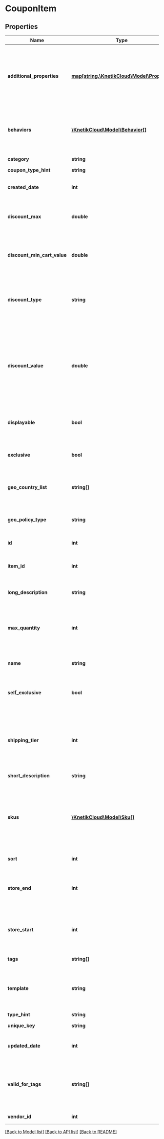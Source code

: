 # CouponItem

## Properties
Name | Type | Description | Notes
------------ | ------------- | ------------- | -------------
**additional_properties** | [**map[string,\KnetikCloud\Model\Property]**](Property.md) | A map of additional properties, keyed on the property name.  Must match the names and types defined in the template for this item type, or be an extra not from the template | [optional] 
**behaviors** | [**\KnetikCloud\Model\Behavior[]**](Behavior.md) | The behaviors linked to the item, describing various options and interactions. May not be included in item lists | [optional] 
**category** | **string** | A category for filtering items | [optional] 
**coupon_type_hint** | **string** | The type of coupon | 
**created_date** | **int** | The date the item was created, unix timestamp in seconds | [optional] 
**discount_max** | **double** | The amount this coupon is maxed out at.  Applies if coupon_type_hint is coupon_cart | [optional] 
**discount_min_cart_value** | **double** | The minimium amount needed in the cart for the coupon to apply.  Applies if coupon_type_hint is coupon_cart | [optional] 
**discount_type** | **string** | The type of discount in terms of how it deducts price. Value based discount not available for coupon_cart type coupons | 
**discount_value** | **double** | The amount the coupon will discount the item. If discount_type is &#39;value&#39; this will be a flat amount of currency. If discount type is &#39;percentage&#39; this will be a fraction (0.2 for 20% off) multiplied by the price of the matching item or items. | 
**displayable** | **bool** | Whether or not the item is currently displayable.  Default &#x3D; true | [optional] 
**exclusive** | **bool** | Whether this coupon is exclusive or not (true means cannot be in same cart as another).  Default &#x3D; false | [optional] 
**geo_country_list** | **string[]** | A list of country ID to include in the blacklist/whitelist geo policy | [optional] 
**geo_policy_type** | **string** | Whether to use the geo_country_list as a black list or white list for item geographical availability | [optional] 
**id** | **int** | The id of the item | [optional] 
**item_id** | **int** | The id of the item the coupon is applied to.  Applies if coupon_type_hint is coupon_single_item or coupon_voucher | [optional] 
**long_description** | **string** | A long description of the item | [optional] 
**max_quantity** | **int** | The maximum quantity of items the coupon can apply to, null if no limit and minimum 1 otherwise.  Applies if coupon_type_hint is coupon_single_item or coupon_voucher | [optional] 
**name** | **string** | The name of the item | 
**self_exclusive** | **bool** | Whether this coupon is exclusive to itself or not (true means cannot add two of this same coupon to the same cart).  Default &#x3D; false | [optional] 
**shipping_tier** | **int** | Provides the abstract shipping needs if this item is physical and can be shipped.  A value of zero means no shipping needed.  Default &#x3D; 0 | [optional] 
**short_description** | **string** | A short description of the item, max 255 chars | [optional] 
**skus** | [**\KnetikCloud\Model\Sku[]**](Sku.md) | The skus for the item. Each defines a unique configuration for the item to be purchased (Large-Blue, Small-Green, etc). These are what is ultimately selected in the store and added to the cart | 
**sort** | **int** | A number to use in sorting items.  Default 500 | [optional] 
**store_end** | **int** | The date the item will leave the store, unix timestamp in seconds.  If set to null, item will never leave the store | [optional] 
**store_start** | **int** | The date the item will appear in the store, unix timestamp in seconds.  If set to null, item will appear in store immediately | [optional] 
**tags** | **string[]** | List of tags used for filtering items | [optional] 
**template** | **string** | An item template this item is validated against.  May be null and no validation of additional_properties will be done.  Default &#x3D; null | [optional] 
**type_hint** | **string** | The type of the item | 
**unique_key** | **string** | The unique key for the item | [optional] 
**updated_date** | **int** | The date the item was last updated, unix timestamp in seconds | [optional] 
**valid_for_tags** | **string[]** | A list of tags for a coupon.  The coupon can only apply to an item that has at least one of these tags.  Applies if coupon_type_hint is coupon_tag | [optional] 
**vendor_id** | **int** | The vendor who provides the item | 

[[Back to Model list]](../README.md#documentation-for-models) [[Back to API list]](../README.md#documentation-for-api-endpoints) [[Back to README]](../README.md)


